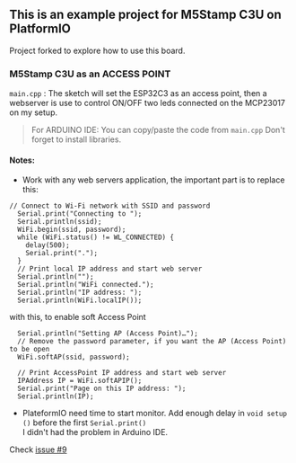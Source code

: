 ## This is an example project for M5Stamp C3U on PlatformIO

Project forked to explore how to use this board.   

### M5Stamp C3U as an ACCESS POINT
`main.cpp` : 
The sketch will set the ESP32C3 as an access point, then a webserver is use to control ON/OFF two leds connected on the MCP23017 on my setup.  


> For ARDUINO IDE: You can copy/paste the code from `main.cpp` Don't forget to install libraries. 

#### Notes:
- Work with any web servers application, the important part is to replace this:
```
// Connect to Wi-Fi network with SSID and password
  Serial.print("Connecting to ");
  Serial.println(ssid);
  WiFi.begin(ssid, password);
  while (WiFi.status() != WL_CONNECTED) {
    delay(500);
    Serial.print(".");
  }
  // Print local IP address and start web server
  Serial.println("");
  Serial.println("WiFi connected.");
  Serial.println("IP address: ");
  Serial.println(WiFi.localIP());
```

with this, to enable soft Access Point
```  // Connect to Wi-Fi network with SSID and password
  Serial.println("Setting AP (Access Point)…");
  // Remove the password parameter, if you want the AP (Access Point) to be open
  WiFi.softAP(ssid, password);
  
  // Print AccessPoint IP address and start web server
  IPAddress IP = WiFi.softAPIP();
  Serial.print("Page on this IP address: ");
  Serial.println(IP);
```

- PlateformIO need time to start monitor. Add enough delay in `void setup ()` before the first `Serial.print()`  
  I didn't had the problem in Arduino IDE.  


Check [issue #9](https://github.com/nicolasdb/M5Stamp-C3U/issues/9)